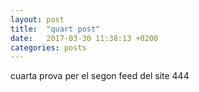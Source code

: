 ```yaml
---
layout: post
title:  "quart post"
date:   2017-03-30 11:38:13 +0200
categories: posts
---
```

 
cuarta prova per el segon feed del site 444
